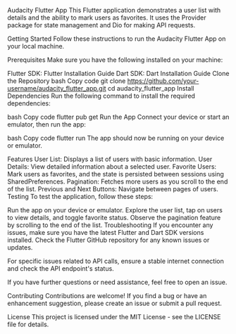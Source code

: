 Audacity Flutter App
This Flutter application demonstrates a user list with details and the ability to mark users as favorites. It uses the Provider package for state management and Dio for making API requests.

Getting Started
Follow these instructions to run the Audacity Flutter App on your local machine.

Prerequisites
Make sure you have the following installed on your machine:

Flutter SDK: Flutter Installation Guide
Dart SDK: Dart Installation Guide
Clone the Repository
bash
Copy code
git clone https://github.com/your-username/audacity_flutter_app.git
cd audacity_flutter_app
Install Dependencies
Run the following command to install the required dependencies:

bash
Copy code
flutter pub get
Run the App
Connect your device or start an emulator, then run the app:

bash
Copy code
flutter run
The app should now be running on your device or emulator.

Features
User List: Displays a list of users with basic information.
User Details: View detailed information about a selected user.
Favorite Users: Mark users as favorites, and the state is persisted between sessions using SharedPreferences.
Pagination: Fetches more users as you scroll to the end of the list.
Previous and Next Buttons: Navigate between pages of users.
Testing
To test the application, follow these steps:

Run the app on your device or emulator.
Explore the user list, tap on users to view details, and toggle favorite status.
Observe the pagination feature by scrolling to the end of the list.
Troubleshooting
If you encounter any issues, make sure you have the latest Flutter and Dart SDK versions installed. Check the Flutter GitHub repository for any known issues or updates.

For specific issues related to API calls, ensure a stable internet connection and check the API endpoint's status.

If you have further questions or need assistance, feel free to open an issue.

Contributing
Contributions are welcome! If you find a bug or have an enhancement suggestion, please create an issue or submit a pull request.

License
This project is licensed under the MIT License - see the LICENSE file for details.
